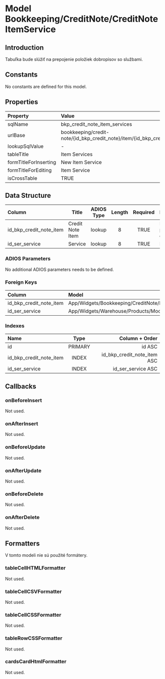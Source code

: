 # Model Bookkeeping/CreditNote/CreditNoteItemService

## Introduction

Tabuľka bude slúžiť na prepojenie položiek dobropisov so službami.

## Constants

No constants are defined for this model.

## Properties

| Property              | Value                                                                           |
| :-------------------- | :------------------------------------------------------------------------------ |
| sqlName               | bkp_credit_note_item_services                                                   |
| urlBase               | bookkeeping/credit-note/{id_bkp_credit_note}/item/{id_bkp_credit_note_item}/service |
| lookupSqlValue        | -                                                                               |
| tableTitle            | Item Services                                                                   |
| formTitleForInserting | New Item Service                                                                |
| formTitleForEditing   | Item Service                                                                    |
| isCrossTable          | TRUE                                                                            |

## Data Structure

| Column                  | Title            | ADIOS Type | Length | Required | Notes                |
| :---------------------- | ---------------- | :--------: | :----: | :------: | :------------------- |
| id_bkp_credit_note_item | Credit Note Item |   lookup   |   8    |   TRUE   | ID položky dobropisu |
| id_ser_service          | Service          |   lookup   |   8    |   TRUE   | ID služby            |

### ADIOS Parameters

No additional ADIOS parameters needs to be defined.

### Foreign Keys

| Column                  | Model                                                | Relation | OnUpdate | OnDelete |
| :---------------------- | :--------------------------------------------------- | :------: | -------- | -------- |
| id_bkp_credit_note_item | App/Widgets/Bookkeeping/CreditNote/Models/CreditNoteItem |   1:N    | Cascade  | Cascade  |
| id_ser_service          | App/Widgets/Warehouse/Products/Models/Service        |   1:N    | Cascade  | Restrict |

### Indexes

| Name                    |  Type   |              Column + Order |
| :---------------------- | :-----: | --------------------------: |
| id                      | PRIMARY |                      id ASC |
| id_bkp_credit_note_item |  INDEX  | id_bkp_credit_note_item ASC |
| id_ser_service          |  INDEX  |          id_ser_service ASC |

## Callbacks

### onBeforeInsert

Not used.

### onAfterInsert

Not used.

### onBeforeUpdate

Not used.

### onAfterUpdate

Not used.

### onBeforeDelete

Not used.

### onAfterDelete

Not used.

## Formatters

V tomto modeli nie sú použité formátery.

### tableCellHTMLFormatter

Not used.

### tableCellCSVFormatter

Not used.

### tableCellCSSFormatter

Not used.

### tableRowCSSFormatter

Not used.

### cardsCardHtmlFormatter

Not used.
